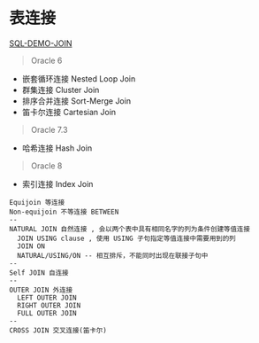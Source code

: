 # 表连接

[SQL-DEMO-JOIN](../../sql_scripts/dev/join/join.sql)

> Oracle 6

- 嵌套循环连接 Nested Loop Join
- 群集连接 Cluster Join
- 排序合并连接 Sort-Merge Join
- 笛卡尔连接 Cartesian Join

> Oracle 7.3

- 哈希连接 Hash Join

> Oracle 8

- 索引连接 Index Join

```oracle
Equijoin 等连接
Non-equijoin 不等连接 BETWEEN
--
NATURAL JOIN 自然连接 , 会以两个表中具有相同名字的列为条件创建等值连接
  JOIN USING clause , 使用 USING 子句指定等值连接中需要用到的列
  JOIN ON
  NATURAL/USING/ON -- 相互排斥，不能同时出现在联接子句中
--
Self JOIN 自连接
--
OUTER JOIN 外连接
  LEFT OUTER JOIN
  RIGHT OUTER JOIN
  FULL OUTER JOIN
--
CROSS JOIN 交叉连接(笛卡尔)
```

